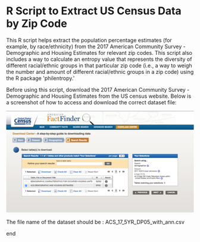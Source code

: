 # R Script to Extract US Census Data by Zip Code

This R script helps extract the population percentage estimates (for example, by race/ethnicity) from the 2017 American Community Survey - Demographic and Housing Estimates for relevant zip codes. This script also includes a way to calculate an entropy value that represents the diversity of different racial/ethnic groups in that particular zip code (i.e., a way to weigh the number and amount of different racial/ethnic groups in a zip code) using the R package 'philentropy.'

Before using this script, download the 2017 American Community Survey - Demographic and Housing Estimates from the US census website. Below is a screenshot of how to access and download the correct dataset file:

![ACS_screenshot](ACS_dataset_extraction_screenshot.png)

The file name of the dataset should be : ACS_17_5YR_DP05_with_ann.csv

end
